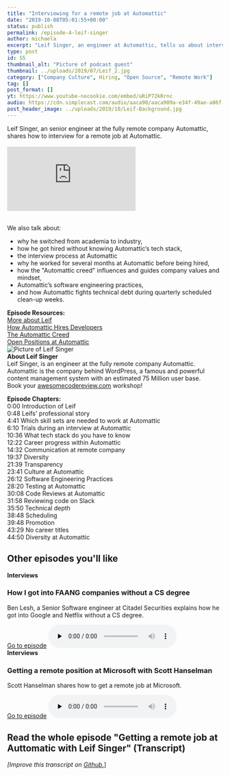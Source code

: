 ```yaml
---
title: "Interviewing for a remote job at Automattic"
date: "2019-10-08T05:01:55+00:00"
status: publish
permalink: /episode-4-leif-singer
author: michaela
excerpt: "Leif Singer, an engineer at Automattic, tells us about interviewing for a remote job at Automattic."
type: post
id: 55
thumbnail_alt: "Picture of podcast guest"
thumbnail: ../uploads/2019/07/Leif_2.jpg
category: ["Company Culture", Hiring, "Open Source", "Remote Work"]
tag: []
post_format: []
yt: https://www.youtube-nocookie.com/embed/aRiP72kRrnc
audio: https://cdn.simplecast.com/audio/aaca90/aaca909a-e34f-49ae-a86f-f59e4fa807f0/383c4463-3674-4c2d-998a-f92f5dc43c24/leif-singer-ready_tc.mp3
post_header_image: ../uploads/2019/10/Leif-Background.jpg
---
```


<div class="episode-about">
Leif Singer, an senior engineer at the fully remote company Automattic, shares how to interview for a remote job at Automattic.
<br/> <br/> 
<div class="video-container">
<iframe class="video" src="https://www.youtube-nocookie.com/embed/aRiP72kRrnc" title="YouTube video player" frameborder="0" allow="accelerometer; autoplay; clipboard-write; encrypted-media; gyroscope; picture-in-picture" allowfullscreen></iframe>
</div>

<br/>We also talk about:
<ul>
<li> why he switched from academia to industry,</li>
<li> how he got hired without knowing Automattic’s tech stack,</li>
<li> the interview process at Automattic </li>
<li> why he worked for several months at Automattic before being hired,</li>
<li> how the "Automattic creed" influences and guides company values and mindset,</li>
<li> Automattic’s software engineering practices,</li>
<li> and how Automattic fights technical debt during quarterly scheduled clean-up weeks.</li>
</ul>
</div>
<div class=" episode-links">
<b>Episode Resources:</b><br/>
<a href="https://leif.me">More about Leif</a><br/>
<a href="https://automattic.com/work-with-us/how-we-hire-developers/">How Automattic Hires Developers</a><br/>
<a href="https://automattic.com/creed/">The Automattic Creed</a><br/>
<a href="https://automattic.com/work-with-us/#open-positions">Open Positions at Automattic</a><br/>
</div>

<div class="row pt-2 align-items-center">
<div class="col-4 guest-picture">
<img src="../uploads/2019/07/Leif_2.jpg" alt="Picture of Leif Singer"/>
</div>
<div class="col-8 guest-about">
<b>About Leif Singer</b><br/>
Leif Singer, is an engineer at the fully remote company Automattic. Automattic is the company behind WordPress, a famous and powerful content management system with an estimated 75 Million user base.
</div>
</div>

<div class="sponsorship">
Book your <a href="https://www.michaelagreiler.com/workshops">awesomecodereview.com</a> workshop!
</div>

<div class="episode-chapters">
<p><b>Episode Chapters: </b> <br/>
0:00 Introduction of Leif<br/>
0:48 Leifs' professional story<br/>
4:41 Which skill sets are needed to work at Automattic<br/>
6:10 Trials during an interview at Automattic<br/>
10:36 What tech stack do you have to know<br/>
12:22 Career progress within Automattic<br/>
14:32 Communication at remote company<br/>
19:37 Diversity<br/>
21:39 Transparency<br/>
23:41 Culture at Automattic<br/>
26:12 Software Engineering Practices<br/>
28:20 Testing at Automattic<br/>
30:08 Code Reviews at Automattic<br/>
31:58 Reviewing code on Slack<br/>
35:50 Technical depth<br/>
38:48 Scheduling<br/>
39:48 Promotion<br/>
43:29 No career titles<br/>
44:50 Diversity at Automattic<br/>
</p>
</div>

<div>
  <h2>Other episodes you'll like</h2>
    <div class="row-md-6">
      <div class="row g-0 border rounded overflow-hidden flex-md-row mb-4 shadow-sm h-md-250 position-relative">
          <div class="col p-4 d-flex flex-column position-static">
            <strong class="d-inline-block mb-2 text-primary">Interviews</strong>
            <h3 class="mb-0">How I got into FAANG companies without a CS degree</h3>
            <p class="card-text mb-auto">Ben Lesh, a Senior Software engineer at Citadel Securities explains how he got into Google and Netflix without a CS degree.</p>
            <a href="https://software-engineering-unlocked.com/faang-job-without-cs-degree/" class="stretched-link">Go to episode</a>
  <audio controls preload="none">
                <source src="https://cdn.simplecast.com/audio/aaca909a-e34f-49ae-a86f-f59e4fa807f0/episodes/2ec3af9e-9a17-4ccd-95df-0e9b1a03ecc6/audio/66ec2bf9-b1d0-4ae3-868e-9017bb8cc4ee/default_tc.mp3" />
              </audio>
          </div>
        </div>
      </div>
    <div class="row-md-6">
      <div class="row g-0 border rounded overflow-hidden flex-md-row mb-4 shadow-sm h-md-250 position-relative">
          <div class="col p-4 d-flex flex-column position-static">
            <strong class="d-inline-block mb-2 text-primary">Interviews</strong>
            <h3 class="mb-0">Getting a remote position at Microsoft with Scott Hanselman</h3>
            <p class="card-text mb-auto">Scott Hanselman shares how to get a remote job at Microsoft.</p>
            <a href="https://software-engineering-unlocked.com/episode-2-scott-hanselman/" class="stretched-link">Go to episode</a>
  <audio controls preload="none">
                <source src="https://cdn.simplecast.com/audio/aaca90/aaca909a-e34f-49ae-a86f-f59e4fa807f0/b94c57a5-9afe-4853-be2f-b4d147fb62bf/scott_episode2_ready_tc.mp3" />
              </audio>
          </div>
        </div>
      </div>
</div>

## Read the whole episode "Getting a remote job at Auttomatic with Leif Singer" (Transcript) 

_\[Improve this transcript on [Github](https://github.com/mgreiler/se-unlocked/tree/master/Transcripts)_[.](https://github.com/mgreiler/se-unlocked/tree/master/Transcripts)\]



